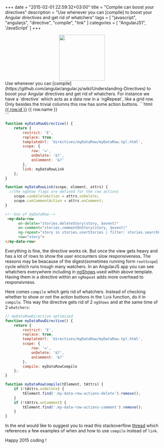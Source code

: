+++
date = "2015-02-01 22:59:32+03:00"
title = "Compile can boost your directives"
description = "Use whenever you can [compile] to boost your Angular directives and get rid of whatchers"
tags = [
    "javascript",
    "angularjs",
    "directive",
    "compile",
    "link"
]
categories = [
    "AngularJS1",
    'JavaScript'
]
+++

<img class="right" src="../../images/rocket.png" style="display: block;margin: 0 auto; width:150px;height:150px;">
Use whenever you can [compile](https://github.com/angular/angular.js/wiki/Understanding-Directives) to boost your Angular directives and get rid of whatchers. For instance we have a `directive` which acts as a data row in a `ngRepeat`, like a grid row. Only besides the trivial columns this row has some action buttons.
<!--more-->
```html
<!--myDataRow.tpl.html-->
<div class="my-data-row" ng-class="{ 'my-data-row-selected': row.isSelected }" layout="row">
    <span class="my-data-row-name">
      <a class="my-data-row-id" href="">{{ row.id }}</a>
      <span>{{ row.name }}</span>
    </span>
    <span class="my-data-row-actions" flex>
      <i ng-show="canCommentAction" class="my-data-row-actions-comment icon" ng-click="commentOnEntity($event)"></i>
      <i ng-show="canDeleteAction" class="my-data-row-actions-delete icon" ng-click="deleteEntity($event)"></i>
      <i class="icon"></i>
    </span>
</div>
```

```javascript
function myDataRowDirective() {
    return {
        restrict: 'E',
        replace: true,
        templateUrl: 'directives/myDataRow/myDataRow.tpl.html',
        scope: {
            row: '=',
            onDelete: '&?',
            onComment: '&?'
        },
        link: myDataRowLink
    };
}

function myDataRowLink(scope, element, attrs) {
  //the ngShow flags are defined for the row actions
    scope.canDeleteAction = attrs.onDelete;
    scope.canCommentAction = attrs.onComment;
}
```

```html
<!--Use of myDataRow-->
 <my-data-row
      on-delete="stories.deleteStory(story, $event)"
      on-comment="stories.commentOnStory(story, $event)"
      ng-repeat="story in stories.userStories | filter: stories.searchUserStories | filter: stories.filterUserStoriesObj | orderBy: 'index' track by story.id"
      row="story">
</my-data-row>
```
Everything is fine, the directive works ok. But once the view gets heavy and has a lot of rows to show the user encounters slow responsiveness. The reasons may be beacause of the digest(sometimes running form `rootScope`) cycle which runs trough many watchers. In an AngularJS app you can see whatchers everywhere including in [ngShows](https://github.com/angular/angular.js/blob/master/src/ng/directive/ngShowHide.js)  used within above template. Having them in a directive within an `ngRepeat` adds more overhead to responsivness.

Here comes `compile` which gets rid of whatchers. Instead of checking whether to show or not the action buttons in the `link` function, do it in `compile`. This way the directive gets rid of 2 `ngShows` and at the same time of 2 `whatchers`:

```javascript
// myDataRowDirective optimized
function myDataRowDirective() {
    return {
        restrict: 'E',
        replace: true,
        templateUrl: 'directives/myDataRow/myDataRow.tpl.html',
        scope: {
            row: '=',
            onDelete: '&?',
            onComment: '&?'
        },
        compile: myDataRowCompile
    };
}

function myDataRowCompile(tElement, tAttrs) {
    if (!tAttrs.onDelete) {
        tElement.find('.my-data-row-actions-delete').remove();
    }
    if (!tAttrs.onComment) {
        tElement.find('.my-data-row-actions-comment').remove();
    }
}
```
In the end would like to suggest you to read this stackoverflow [thread](http://stackoverflow.com/questions/12164138/what-is-the-difference-between-compile-and-link-function-in-angularjs) which references a few examples of when and how to use `compile` instead of `link`. 

Happy 2015 coding !
